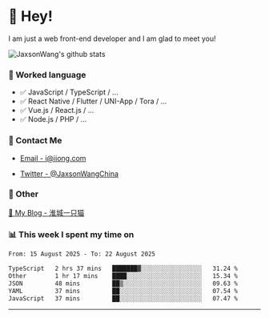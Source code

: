 # 👋 Hey!

I am just a web front-end developer and I am glad to meet you!

![JaxsonWang's github stats](https://github-readme-stats.vercel.app/api?username=JaxsonWang&&show_icons=true&&title_color=1abc9c&&icon_color=1abc9c)


### 📝 Worked language

- ✅ JavaScript / TypeScript / ...
- ✅ React Native / Flutter / UNI-App / Tora / ...
- ✅ Vue.js / React.js / ...
- ✅ Node.js / PHP / ...

### 📮 Contact Me

- [Email - i@iiong.com](mailto:i@iiong.com)

- [Twitter - @JaxsonWangChina](https://twitter.com/JaxsonWangChina)

### 🤪 Other

[📌 My Blog - 淮城一只猫](https://iiong.com)

### 📊 This week I spent my time on

<!--START_SECTION:waka-->

```txt
From: 15 August 2025 - To: 22 August 2025

TypeScript   2 hrs 37 mins   ███████▓░░░░░░░░░░░░░░░░░   31.24 %
Other        1 hr 17 mins    ████░░░░░░░░░░░░░░░░░░░░░   15.34 %
JSON         48 mins         ██▒░░░░░░░░░░░░░░░░░░░░░░   09.63 %
YAML         37 mins         ██░░░░░░░░░░░░░░░░░░░░░░░   07.54 %
JavaScript   37 mins         ██░░░░░░░░░░░░░░░░░░░░░░░   07.47 %
```

<!--END_SECTION:waka-->

---
